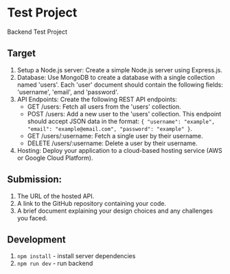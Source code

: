 # Test Project

Backend Test Project

## Target

1. Setup a Node.js server: Create a simple Node.js server using Express.js.
2. Database: Use MongoDB to create a database with a single collection named 'users'. Each 'user' document should contain the following fields: 'username', 'email', and 'password'.
3. API Endpoints: Create the following REST API endpoints:
   - GET /users: Fetch all users from the 'users' collection.
   - POST /users: Add a new user to the 'users' collection. This endpoint should accept JSON data in the format: `{ "username": "example", "email": "example@email.com", "password": "example" }`.
   - GET /users/:username: Fetch a single user by their username.
   - DELETE /users/:username: Delete a user by their username.
4. Hosting: Deploy your application to a cloud-based hosting service (AWS or Google Cloud Platform).

## Submission:

1. The URL of the hosted API.
2. A link to the GitHub repository containing your code.
3. A brief document explaining your design choices and any challenges you faced.

## Development

1. `npm install` - install server dependencies
2. `npm run dev` - run backend
